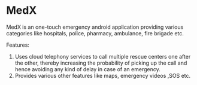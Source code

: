 # MedX
MedX is an one-touch emergency android application providing various categories like hospitals, police, pharmacy, ambulance, fire brigade etc.

Features:

1. Uses cloud telephony services to call multiple rescue centers one after the other, thereby increasing the probability of picking up the call and hence avoiding any kind of delay in case of an emergency.
2. Provides various other features like maps, emergency videos ,SOS etc.
